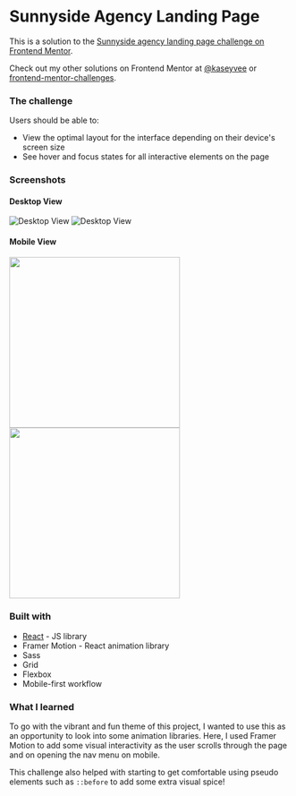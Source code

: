 # Sunnyside Agency Landing Page

This is a solution to the [Sunnyside agency landing page challenge on Frontend Mentor](https://www.frontendmentor.io/challenges/sunnyside-agency-landing-page-7yVs3B6ef).

Check out my other solutions on Frontend Mentor at [@kaseyvee](https://www.frontendmentor.io/profile/kaseyvee) or [frontend-mentor-challenges](https://github.com/kaseyvee/frontend-mentor-challenges).

### The challenge

Users should be able to:

- View the optimal layout for the interface depending on their device's screen size
- See hover and focus states for all interactive elements on the page

### Screenshots

#### Desktop View
![Desktop View](https://i.imgur.com/YIcgzAE.png)
![Desktop View](https://i.imgur.com/BQbRBtg.png)

#### Mobile View
<p float="left">
  <img src="https://i.imgur.com/AMyqikE.png" width="305">
  <img src="https://i.imgur.com/R5aBQIm.png" width="305">
</p>

### Built with

- [React](https://reactjs.org/) - JS library
- Framer Motion - React animation library
- Sass
- Grid
- Flexbox
- Mobile-first workflow

### What I learned

To go with the vibrant and fun theme of this project, I wanted to use this as an opportunity to look into some animation libraries. Here, I used Framer Motion to add some visual interactivity as the user scrolls through the page and on opening the nav menu on mobile.

This challenge also helped with starting to get comfortable using pseudo elements such as ```::before``` to add some extra visual spice!

